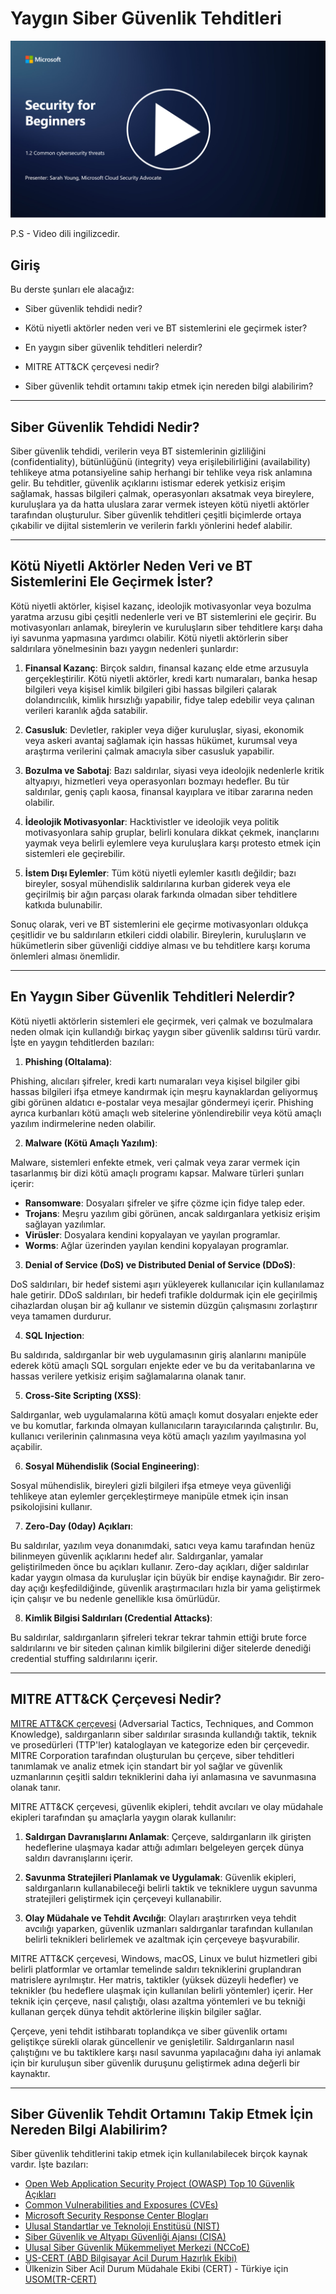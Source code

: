 # Yaygın Siber Güvenlik Tehditleri

[![Videoyu İzle](images/1-2_placeholder.png)](https://learn-video.azurefd.net/vod/player?id=12bdcffa-12b7-44ef-b44d-882602ca7a38)

P.S - Video dili ingilizcedir.
## Giriş

Bu derste şunları ele alacağız:

- Siber güvenlik tehdidi nedir?

- Kötü niyetli aktörler neden veri ve BT sistemlerini ele geçirmek ister?

- En yaygın siber güvenlik tehditleri nelerdir?

- MITRE ATT&CK çerçevesi nedir?

- Siber güvenlik tehdit ortamını takip etmek için nereden bilgi alabilirim?

---

## Siber Güvenlik Tehdidi Nedir?

Siber güvenlik tehdidi, verilerin veya BT sistemlerinin gizliliğini (confidentiality), bütünlüğünü (integrity) veya erişilebilirliğini (availability) tehlikeye atma potansiyeline sahip herhangi bir tehlike veya risk anlamına gelir. Bu tehditler, güvenlik açıklarını istismar ederek yetkisiz erişim sağlamak, hassas bilgileri çalmak, operasyonları aksatmak veya bireylere, kuruluşlara ya da hatta uluslara zarar vermek isteyen kötü niyetli aktörler tarafından oluşturulur. Siber güvenlik tehditleri çeşitli biçimlerde ortaya çıkabilir ve dijital sistemlerin ve verilerin farklı yönlerini hedef alabilir.

---

## Kötü Niyetli Aktörler Neden Veri ve BT Sistemlerini Ele Geçirmek İster?

Kötü niyetli aktörler, kişisel kazanç, ideolojik motivasyonlar veya bozulma yaratma arzusu gibi çeşitli nedenlerle veri ve BT sistemlerini ele geçirir. Bu motivasyonları anlamak, bireylerin ve kuruluşların siber tehditlere karşı daha iyi savunma yapmasına yardımcı olabilir. Kötü niyetli aktörlerin siber saldırılara yönelmesinin bazı yaygın nedenleri şunlardır:

1. **Finansal Kazanç**: Birçok saldırı, finansal kazanç elde etme arzusuyla gerçekleştirilir. Kötü niyetli aktörler, kredi kartı numaraları, banka hesap bilgileri veya kişisel kimlik bilgileri gibi hassas bilgileri çalarak dolandırıcılık, kimlik hırsızlığı yapabilir, fidye talep edebilir veya çalınan verileri karanlık ağda satabilir.

2. **Casusluk**: Devletler, rakipler veya diğer kuruluşlar, siyasi, ekonomik veya askeri avantaj sağlamak için hassas hükümet, kurumsal veya araştırma verilerini çalmak amacıyla siber casusluk yapabilir.

3. **Bozulma ve Sabotaj**: Bazı saldırılar, siyasi veya ideolojik nedenlerle kritik altyapıyı, hizmetleri veya operasyonları bozmayı hedefler. Bu tür saldırılar, geniş çaplı kaosa, finansal kayıplara ve itibar zararına neden olabilir.

4. **İdeolojik Motivasyonlar**: Hacktivistler ve ideolojik veya politik motivasyonlara sahip gruplar, belirli konulara dikkat çekmek, inançlarını yaymak veya belirli eylemlere veya kuruluşlara karşı protesto etmek için sistemleri ele geçirebilir.

5. **İstem Dışı Eylemler**: Tüm kötü niyetli eylemler kasıtlı değildir; bazı bireyler, sosyal mühendislik saldırılarına kurban giderek veya ele geçirilmiş bir ağın parçası olarak farkında olmadan siber tehditlere katkıda bulunabilir.

Sonuç olarak, veri ve BT sistemlerini ele geçirme motivasyonları oldukça çeşitlidir ve bu saldırıların etkileri ciddi olabilir. Bireylerin, kuruluşların ve hükümetlerin siber güvenliği ciddiye alması ve bu tehditlere karşı koruma önlemleri alması önemlidir.

---

## En Yaygın Siber Güvenlik Tehditleri Nelerdir?

Kötü niyetli aktörlerin sistemleri ele geçirmek, veri çalmak ve bozulmalara neden olmak için kullandığı birkaç yaygın siber güvenlik saldırısı türü vardır. İşte en yaygın tehditlerden bazıları:

1. **Phishing (Oltalama)**:

Phishing, alıcıları şifreler, kredi kartı numaraları veya kişisel bilgiler gibi hassas bilgileri ifşa etmeye kandırmak için meşru kaynaklardan geliyormuş gibi görünen aldatıcı e-postalar veya mesajlar göndermeyi içerir. Phishing ayrıca kurbanları kötü amaçlı web sitelerine yönlendirebilir veya kötü amaçlı yazılım indirmelerine neden olabilir.

2. **Malware (Kötü Amaçlı Yazılım)**:

Malware, sistemleri enfekte etmek, veri çalmak veya zarar vermek için tasarlanmış bir dizi kötü amaçlı programı kapsar. Malware türleri şunları içerir:

- **Ransomware**: Dosyaları şifreler ve şifre çözme için fidye talep eder.
- **Trojans**: Meşru yazılım gibi görünen, ancak saldırganlara yetkisiz erişim sağlayan yazılımlar.
- **Virüsler**: Dosyalara kendini kopyalayan ve yayılan programlar.
- **Worms**: Ağlar üzerinden yayılan kendini kopyalayan programlar.

3. **Denial of Service (DoS) ve Distributed Denial of Service (DDoS)**:

DoS saldırıları, bir hedef sistemi aşırı yükleyerek kullanıcılar için kullanılamaz hale getirir. DDoS saldırıları, bir hedefi trafikle doldurmak için ele geçirilmiş cihazlardan oluşan bir ağ kullanır ve sistemin düzgün çalışmasını zorlaştırır veya tamamen durdurur.

4. **SQL Injection**:

Bu saldırıda, saldırganlar bir web uygulamasının giriş alanlarını manipüle ederek kötü amaçlı SQL sorguları enjekte eder ve bu da veritabanlarına ve hassas verilere yetkisiz erişim sağlamalarına olanak tanır.

5. **Cross-Site Scripting (XSS)**:

Saldırganlar, web uygulamalarına kötü amaçlı komut dosyaları enjekte eder ve bu komutlar, farkında olmayan kullanıcıların tarayıcılarında çalıştırılır. Bu, kullanıcı verilerinin çalınmasına veya kötü amaçlı yazılım yayılmasına yol açabilir.

6. **Sosyal Mühendislik (Social Engineering)**:

Sosyal mühendislik, bireyleri gizli bilgileri ifşa etmeye veya güvenliği tehlikeye atan eylemler gerçekleştirmeye manipüle etmek için insan psikolojisini kullanır.

7. **Zero-Day (0day) Açıkları**:

Bu saldırılar, yazılım veya donanımdaki, satıcı veya kamu tarafından henüz bilinmeyen güvenlik açıklarını hedef alır. Saldırganlar, yamalar geliştirilmeden önce bu açıkları kullanır. Zero-day açıkları, diğer saldırılar kadar yaygın olmasa da kuruluşlar için büyük bir endişe kaynağıdır. Bir zero-day açığı keşfedildiğinde, güvenlik araştırmacıları hızla bir yama geliştirmek için çalışır ve bu nedenle genellikle kısa ömürlüdür.

8. **Kimlik Bilgisi Saldırıları (Credential Attacks)**:

Bu saldırılar, saldırganların şifreleri tekrar tekrar tahmin ettiği brute force saldırılarını ve bir siteden çalınan kimlik bilgilerini diğer sitelerde denediği credential stuffing saldırılarını içerir.

---

## MITRE ATT&CK Çerçevesi Nedir?

[MITRE ATT&CK çerçevesi](https://attack.mitre.org/) (Adversarial Tactics, Techniques, and Common Knowledge), saldırganların siber saldırılar sırasında kullandığı taktik, teknik ve prosedürleri (TTP'ler) kataloglayan ve kategorize eden bir çerçevedir. MITRE Corporation tarafından oluşturulan bu çerçeve, siber tehditleri tanımlamak ve analiz etmek için standart bir yol sağlar ve güvenlik uzmanlarının çeşitli saldırı tekniklerini daha iyi anlamasına ve savunmasına olanak tanır.

MITRE ATT&CK çerçevesi, güvenlik ekipleri, tehdit avcıları ve olay müdahale ekipleri tarafından şu amaçlarla yaygın olarak kullanılır:

1. **Saldırgan Davranışlarını Anlamak**: Çerçeve, saldırganların ilk girişten hedeflerine ulaşmaya kadar attığı adımları belgeleyen gerçek dünya saldırı davranışlarını içerir.

2. **Savunma Stratejileri Planlamak ve Uygulamak**: Güvenlik ekipleri, saldırganların kullanabileceği belirli taktik ve tekniklere uygun savunma stratejileri geliştirmek için çerçeveyi kullanabilir.

3. **Olay Müdahale ve Tehdit Avcılığı**: Olayları araştırırken veya tehdit avcılığı yaparken, güvenlik uzmanları saldırganlar tarafından kullanılan belirli teknikleri belirlemek ve azaltmak için çerçeveye başvurabilir.

MITRE ATT&CK çerçevesi, Windows, macOS, Linux ve bulut hizmetleri gibi belirli platformlar ve ortamlar temelinde saldırı tekniklerini gruplandıran matrislere ayrılmıştır. Her matris, taktikler (yüksek düzeyli hedefler) ve teknikler (bu hedeflere ulaşmak için kullanılan belirli yöntemler) içerir. Her teknik için çerçeve, nasıl çalıştığı, olası azaltma yöntemleri ve bu tekniği kullanan gerçek dünya tehdit aktörlerine ilişkin bilgiler sağlar.

Çerçeve, yeni tehdit istihbaratı toplandıkça ve siber güvenlik ortamı geliştikçe sürekli olarak güncellenir ve genişletilir. Saldırganların nasıl çalıştığını ve bu taktiklere karşı nasıl savunma yapılacağını daha iyi anlamak için bir kuruluşun siber güvenlik duruşunu geliştirmek adına değerli bir kaynaktır.

---

## Siber Güvenlik Tehdit Ortamını Takip Etmek İçin Nereden Bilgi Alabilirim?

Siber güvenlik tehditlerini takip etmek için kullanılabilecek birçok kaynak vardır. İşte bazıları:

- [Open Web Application Security Project (OWASP) Top 10 Güvenlik Açıkları](https://owasp.org/Top10/)
- [Common Vulnerabilities and Exposures (CVEs)](https://cve.mitre.org/)
- [Microsoft Security Response Center Blogları](https://msrc.microsoft.com/blog/)
- [Ulusal Standartlar ve Teknoloji Enstitüsü (NIST)](https://www.nist.gov/)
- [Siber Güvenlik ve Altyapı Güvenliği Ajansı (CISA)](https://www.cisa.gov/)
- [Ulusal Siber Güvenlik Mükemmeliyet Merkezi (NCCoE)](https://www.nccoe.nist.gov/)
- [US-CERT (ABD Bilgisayar Acil Durum Hazırlık Ekibi)](https://www.cisa.gov/uscert)
- Ülkenizin Siber Acil Durum Müdahale Ekibi (CERT) - Türkiye için [USOM(TR-CERT)](https://www.usom.gov.tr/)
